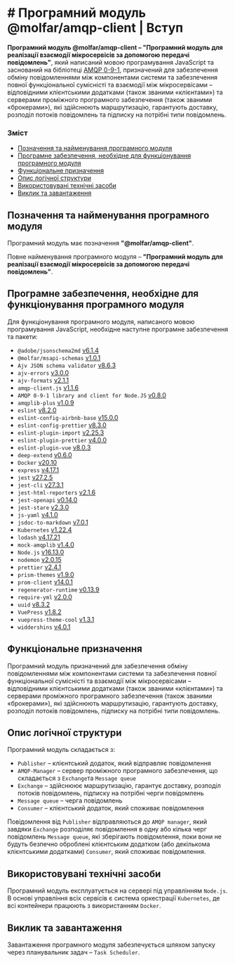 # # Програмний модуль @molfar/amqp-client | Вступ

**Програмний модуль @molfar/amqp-client – "Програмний модуль для реалізації взаємодії мікросервісів за допомогою передачі повідомлень"**, який написаний мовою програмування JavaScript та заснований на бібліотеці [AMQP 0-9-1](https://www.npmjs.com/package/amqplib/v/0.8.0), призначений для забезпечення обміну повідомленнями між компонентами системи та забезпечення повної функціональної сумісністі та взаємодії між мікросервісами – відповідними клієнтськими додатками (також званими «клієнтами») та серверами проміжного програмного забезпечення (також званими «брокерами»), які здійснюють маршрутизацію, гарантують доставку, розподіл потоків повідомлень та підписку на потрібні типи повідомлень. 

### Зміст
- [Позначення та найменування програмного модуля](#name)
- [Програмне забезпечення, необхідне для функціонування програмного модуля](#software)
- [Функціональне призначення](#function)
- [Опис логічної структури](#structure)
- [Використовувані технічні засоби](#hardware)
- [Виклик та завантаження](#run)

<a name="name"></a>
<h2>Позначення та найменування програмного модуля</h2>

Програмний модуль має позначення **"@molfar/amqp-client"**.

Повне найменування програмного модуля – **"Програмний модуль для реалізації взаємодії мікросервісів за допомогою передачі повідомлень"**.


<a name="software"></a>
<h2>Програмне забезпечення, необхідне для функціонування програмного модуля</h2>

Для функціонування програмного модуля, написаного мовою програмування JavaScript, необхідне наступне програмне забезпечення та пакети:

- `@adobe/jsonschema2md` [v6.1.4](https://www.npmjs.com/package/@adobe/jsonschema2md/v/6.1.4)
- `@molfar/msapi-schemas` [v1.0.1](https://github.com/wdc-molfar/msapi-schemas)
- `Ajv JSON schema validator` [v8.6.3](https://www.npmjs.com/package/ajv/v/8.6.3)
- `ajv-errors` [v3.0.0](https://www.npmjs.com/package/ajv-errors/v/3.0.0)
- `ajv-formats` [v2.1.1](https://www.npmjs.com/package/ajv-formats/v/2.1.1)
- `amqp-client.js` [v1.1.6](https://www.npmjs.com/package/@cloudamqp/amqp-client/v/1.1.6)
- `AMQP 0-9-1 library and client for Node.JS` [v0.8.0](https://www.npmjs.com/package/amqplib/v/0.8.0)
- `amqplib-plus` [v1.0.9](https://www.npmjs.com/package/amqplib-plus/v/1.0.9)
- `eslint` [v8.2.0](https://www.npmjs.com/package/eslint/v/8.2.0)
- `eslint-config-airbnb-base` [v15.0.0](https://www.npmjs.com/package/eslint-config-airbnb-base/v/15.0.0)
- `eslint-config-prettier` [v8.3.0](https://www.npmjs.com/package/eslint-config-prettier/v/8.3.0)
- `eslint-plugin-import` [v2.25.3](https://www.npmjs.com/package/eslint-plugin-import/v/2.25.3)
- `eslint-plugin-prettier` [v4.0.0](https://www.npmjs.com/package/eslint-plugin-prettier/v/4.0.0)
- `eslint-plugin-vue` [v8.0.3](https://www.npmjs.com/package/eslint-plugin-vue/v/8.0.3)
- `deep-extend` [v0.6.0](https://www.npmjs.com/package/deep-extend/v/0.6.0)
- `Docker` [v20.10](https://docs.docker.com/engine/release-notes/#version-2010)
- `express` [v4.17.1](https://www.npmjs.com/package/express/v/4.17.1)
- `jest` [v27.2.5](https://www.npmjs.com/package/jest/v/27.2.5)
- `jest-cli` [v27.3.1](https://www.npmjs.com/package/jest-cli/v/27.3.1)
- `jest-html-reporters` [v2.1.6](https://www.npmjs.com/package/jest-html-reporters/v/2.1.6)
- `jest-openapi` [v0.14.0](https://www.npmjs.com/package/jest-openapi/v/0.14.0)
- `jest-stare` [v2.3.0](https://www.npmjs.com/package/jest-stare/v/2.3.0)
- `js-yaml` [v4.1.0](https://www.npmjs.com/package/js-yaml/v/4.1.0)
- `jsdoc-to-markdown` [v7.0.1](https://www.npmjs.com/package/jsdoc-to-markdown/v/7.1.0)
- `Kubernetes` [v1.22.4](https://github.com/kubernetes/kubernetes/releases/tag/v1.22.4)
- `lodash` [v4.17.21](https://www.npmjs.com/package/lodash/v/4.17.21)
- `mock-amqplib` [v1.4.0](https://www.npmjs.com/package/mock-amqplib/v/1.4.0)
- `Node.js` [v16.13.0](https://nodejs.org/download/release/v16.13.0/)
- `nodemon` [v2.0.15](https://www.npmjs.com/package/nodemon/v/2.0.15)
- `prettier` [v2.4.1](https://www.npmjs.com/package/prettier/v/2.4.1)
- `prism-themes` [v1.9.0](https://www.npmjs.com/package/prism-themes/v/1.9.0)
- `prom-client` [v14.0.1](https://www.npmjs.com/package/prom-client/v/14.0.1)
- `regenerator-runtime` [v0.13.9](https://www.npmjs.com/package/regenerator-runtime/v/0.13.9)
- `require-yml` [v2.0.0](https://www.npmjs.com/package/require-yml/v/2.0.0)
- `uuid` [v8.3.2](https://www.npmjs.com/package/uuid/v/8.3.2)
- `VuePress` [v1.8.2](https://www.npmjs.com/package/vuepress/v/1.8.2)
- `vuepress-theme-cool` [v1.3.1](https://www.npmjs.com/package/vuepress-theme-cool/v/1.3.1)
- `widdershins` [v4.0.1](https://www.npmjs.com/package/widdershins/v/4.0.1)

<a name="function"></a>
<h2>Функціональне призначення</h2>

Програмний модуль призначений для забезпечення обміну повідомленнями між компонентами системи та забезпечення повної функціональної сумісністі та взаємодії між мікросервісами – відповідними клієнтськими додатками (також званими «клієнтами») та серверами проміжного програмного забезпечення (також званими «брокерами»), які здійснюють маршрутизацію, гарантують доставку, розподіл потоків повідомлень, підписку на потрібні типи повідомлень.

<a name="structure"></a>
<h2>Опис логічної структури</h2>

Програмний модуль складається з:
- `Publisher` – клієнтський додаток, який відправляє повідомлення
- `AMQP-Manager` – сервер проміжного програмного забезпечення, що складається з `Exchange`та `Message queue`
- `Exchange` – здійснюює маршрутизацію, гарантує доставку, розподіл потоків повідомлень, підписку на потрібні черги повідомлень
- `Message queue` – черга повідомлень
- `Consumer` – клієнтський додаток, який споживає повідомлення

Повідомлення від `Publisher` відправляються до `AMQP manager`, який завдяки `Exchange` розподіляє повідомлення в одну або кілька черг повідомлень `Message queue`, які зберігають повідомлення, поки вони не будуть безпечно оброблені клієнтським додатком (або декількома клієнтськими додатками) `Consumer`, який споживає повідомлення. 

<a name="hardware"></a>
<h2>Використовувані технічні засоби</h2>

Програмний модуль експлуатується на сервері під управлінням `Node.js`. В основі управління всіх сервісів є система оркестрації `Kubernetes`, де всі контейнери працюють з використанням `Docker`.

<a name="run"></a>
<h2>Виклик та завантаження</h2>

Завантаження програмного модуля забезпечується шляхом запуску через планувальник задач – `Task Scheduler`.
